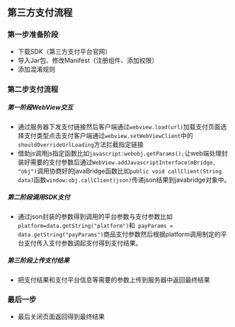## 第三方支付流程 ##

### 第一步准备阶段 ###

- 下载SDK（第三方支付平台官网）
- 导入Jar包、修改Manifest（注册组件、添加权限）
- 添加混淆规则

### 第二步支付流程 ###

##### 第一阶段WebView交互 #####
- 通过服务器下发支付链接然后客户端通过`webview.load(url)`加载支付页面选择支付类型点击支付客户端通过`webview.setWebViewClient`中的`shouldOverrideUrlLoading`方法拦截指定链接
- 借助js调用js指定函数比如`javascript:webobj.getParams();`让web端处理封装好需要的支付参数后通过`WebView.addJavascriptInterface(mBridge, "obj")`调用协商好的javaBridge函数比如`public void callClient(String data)`函数`window:obj.callClient(json)`传递json结果到javabridge对象中。

##### 第二阶段调用SDK支付 #####
- 通过json封装的参数得到调用的平台参数与支付参数比如`platform=data.getString("platform")`和` payParams = data.getString("payParams")`商品支付参数然后根据platform调用制定的平台支付传入支付参数调起支付得到支付结果。

##### 第三阶段上传支付结果 #####
- 把支付结果和支付平台信息等需要的参数上传到服务器中返回最终结果

### 最后一步 ###
- 最后关闭页面返回得到最终结果